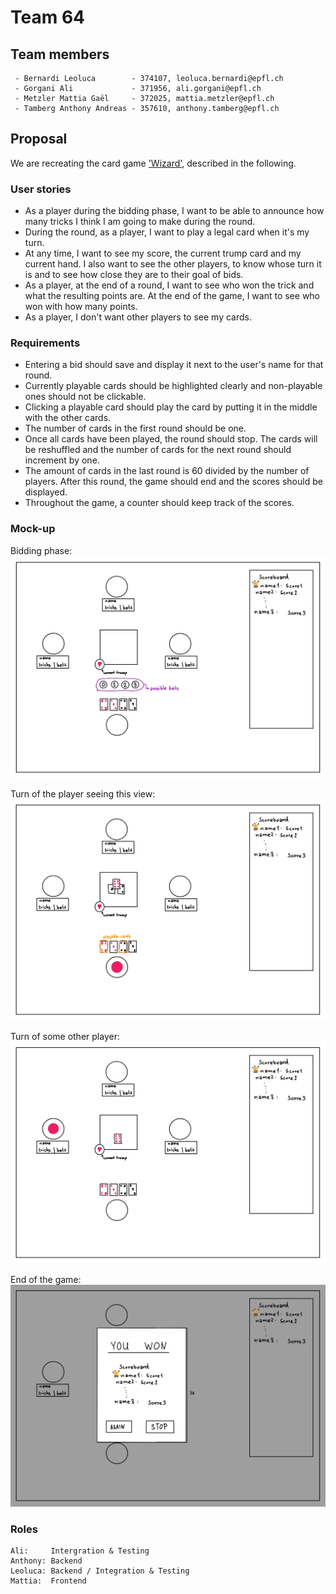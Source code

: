 # Team 64

## Team members
```
 - Bernardi Leoluca        - 374107, leoluca.bernardi@epfl.ch
 - Gorgani Ali             - 371956, ali.gorgani@epfl.ch
 - Metzler Mattia Gaël     - 372025, mattia.metzler@epfl.ch
 - Tamberg Anthony Andreas - 357610, anthony.tamberg@epfl.ch
```

## Proposal
We are recreating the card game ['Wizard'](https://en.wikipedia.org/wiki/Wizard_(card_game)), described in the following.

### User stories
- As a player during the bidding phase, I want to be able to announce how many tricks I think I am going to make during the round.
- During the round, as a player, I want to play a legal card when it's my turn.
- At any time, I want to see my score, the current trump card and my current hand. I also want to see the other players, to know whose turn it is and to see how close they are to their goal of bids.
- As a player, at the end of a round, I want to see who won the trick and what the resulting points are. At the end of the game, I want to see who won with how many points.
- As a player, I don't want other players to see my cards.

### Requirements
- Entering a bid should save and display it next to the user's name for that round.
- Currently playable cards should be highlighted clearly and non-playable ones should not be clickable.
- Clicking a playable card should play the card by putting it in the middle with the other cards.
- The number of cards in the first round should be one.
- Once all cards have been played, the round should stop. The cards will be reshuffled and the number of cards for the next round should increment by one.
- The amount of cards in the last round is 60 divided by the number of players. After this round, the game should end and the scores should be displayed.
- Throughout the game, a counter should keep track of the scores.

### Mock-up
Bidding phase:
![bidding](./images/betting.png)

Turn of the player seeing this view:
![your turn](./images/your_turn.png)

Turn of some other player:
![other turn](./images/other_turn.png)

End of the game:
![end of game](./images/end_of_game.png)

### Roles
```
Ali:     Intergration & Testing
Anthony: Backend
Leoluca: Backend / Integration & Testing
Mattia:  Frontend
```
